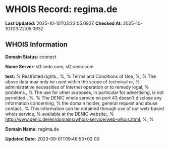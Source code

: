 # WHOIS Record: regima.de

**Last Updated:** 2025-10-10T03:22:05.092Z
**Checked At:** 2025-10-10T03:22:05.093Z

## WHOIS Information

**Domain Status:** connect

**Name Server:** sl1.sedo.com, sl2.sedo.com

**text:** % Restricted rights., %, % Terms and Conditions of Use, %, % The above data may only be used within the scope of technical or, % administrative necessities of Internet operation or to remedy legal, % problems., % The use for other purposes, in particular for advertising, is not permitted., %, % The DENIC whois service on port 43 doesn't disclose any information concerning, % the domain holder, general request and abuse contact., % This information can be obtained through use of our web-based whois service, % available at the DENIC website:, % http://www.denic.de/en/domains/whois-service/web-whois.html, %, %

**Domain Name:** regima.de

**Updated Date:** 2023-09-01T09:48:53+02:00

